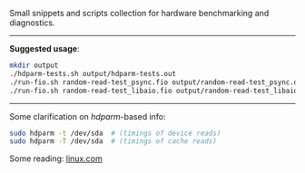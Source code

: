 Small snippets and scripts collection for hardware benchmarking and diagnostics.

---
**Suggested usage**:

```bash
mkdir output
./hdparm-tests.sh output/hdparm-tests.out
./run-fio.sh random-read-test_psync.fio output/random-read-test_psync.out
./run-fio.sh random-read-test_libaio.fio output/random-read-test_libaio.out
```
---

Some clarification on _hdparm_-based info:

```bash
sudo hdparm -t /dev/sda  # (timings of device reads)
sudo hdparm -T /dev/sda  # (timings of cache reads)
```

Some reading: [linux.com](https://www.linux.com/tutorials/inspecting-disk-io-performance-fio/)
